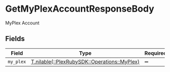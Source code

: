 # GetMyPlexAccountResponseBody

MyPlex Account


## Fields

| Field                                                                             | Type                                                                              | Required                                                                          | Description                                                                       |
| --------------------------------------------------------------------------------- | --------------------------------------------------------------------------------- | --------------------------------------------------------------------------------- | --------------------------------------------------------------------------------- |
| `my_plex`                                                                         | [T.nilable(::PlexRubySDK::Operations::MyPlex)](../../models/operations/myplex.md) | :heavy_minus_sign:                                                                | N/A                                                                               |